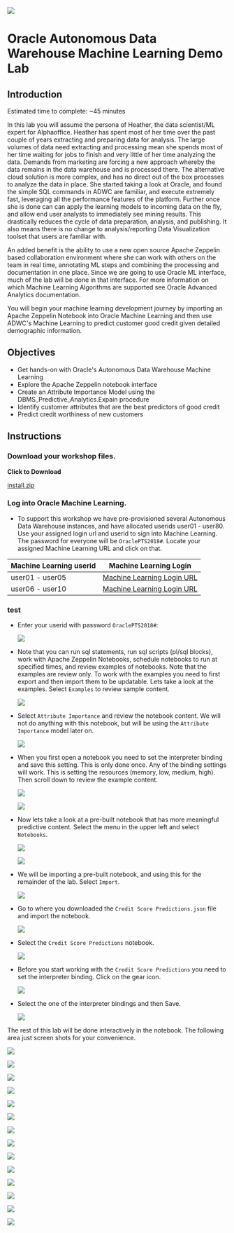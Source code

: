  ![](images/ml/001.png)

# Oracle Autonomous Data Warehouse Machine Learning Demo Lab

## Introduction
Estimated time to complete: ~45 minutes

In this lab you will assume the persona of Heather, the data scientist/ML expert for Alphaoffice. Heather has spent most of her time over the past couple of years extracting and preparing data for analysis. The large volumes of data need extracting and processing mean she spends most of her time waiting for jobs to finish and very little of her time analyzing the data. Demands from marketing are forcing a new approach whereby the data remains in the data warehouse and is processed there. The alternative cloud solution is more complex, and has no direct out of the box processes to analyze the data in place. She started taking a look at Oracle, and found the simple SQL commands in ADWC are familiar, and execute extremely fast, leveraging all the performance features of the platform. Further once she is done can can apply the learning models to incoming data on the fly, and allow end user analysts to immediately see mining results. This drastically reduces the cycle of data preparation, analysis, and publishing. It also means there is no change to analysis/reporting Data Visualization toolset that users are familiar with.

An added benefit is the ability to use a new open source Apache Zeppelin based collaboration environment where she can work with others on the team in real time, annotating ML steps and combining the processing and documentation in one place. Since we are going to use Oracle ML interface, much of the lab will be done in that interface. For more information on which Machine Learning Algorithms are supported see Oracle Advanced Analytics documentation.

You will begin your machine learning development journey by importing an Apache Zeppelin Notebook into Oracle Machine Learning and then use ADWC's Machine Learning to predict customer good credit given detailed demographic information.

## Objectives

- Get hands-on with Oracle's Autonomous Data Warehouse Machine Learning
- Explore the Apache Zeppelin notebook interface
- Create an Attribute Importance Model using the DBMS_Predictive_Analytics.Expain procedure
- Identify customer attributes that are the best predictors of good credit
- Predict credit worthiness of new customers

## Instructions

### Download your workshop files.  

**Click to Download**

[install.zip](https://dgcameron.github.io/adwcml_oow/install.zip)

### Log into Oracle Machine Learning.

- To support this workshop we have pre-provisioned several Autonomous Data Warehouse instances, and have allocated userids user01 - user80.  Use your assigned login url and userid to sign into Machine Learning.  The password for everyone will be `OraclePTS2018#`.  Locate your assigned Machine Learning URL and click on that.

|Machine Learning userid|Machine Learning Login|
|---|---|
|user01 - user05|<a href="https://adb.us-ashburn-1.oraclecloud.com/omlusers/login.html?tenant=OCID1.TENANCY.OC1..AAAAAAAA3FF5N7TZN3BUPBW7D5NHFCNUAGNCA5KN7KW4ODBMZMP5FHH6FWLA&database=ORCL&redirect_uri=https://adb.us-ashburn-1.oraclecloud.com/omlusers/api/oauth2/v1/login" target="_blank">Machine Learning Login URL</a>|
|user06 - user10|<a href="https://adb.us-ashburn-1.oraclecloud.com/omlusers/login.html?tenant=OCID1.TENANCY.OC1..AAAAAAAA3FF5N7TZN3BUPBW7D5NHFCNUAGNCA5KN7KW4ODBMZMP5FHH6FWLA&database=ORCL&redirect_uri=https://adb.us-ashburn-1.oraclecloud.com/omlusers/api/oauth2/v1/login" target="_blank">Machine Learning Login URL</a>|

### test

- Enter your userid with password `OraclePTS2018#`:

  ![](images/ml/002.png)

- Note that you can run sql statements, run sql scripts (pl/sql blocks), work with Apache Zeppelin Notebooks, schedule notebooks to run at specified times, and review examples of notebooks.  Note that the examples are review only.  To work with the examples you need to first export and then import them to be updatable.  Lets take a look at the examples.  Select `Examples` to review sample content.

  ![](images/ml/003.png)

- Select `Attribute Importance` and review the notebook content.  We will not do anything with this notebook, but will be using the `Attribute Importance` model later on.

  ![](images/ml/004.png)

- When you first open a notebook you need to set the interpreter binding and save this setting.  This is only done once.  Any of the binding settings will work.  This is setting the resources (memory, low, medium, high).  Then scroll down to review the example content.

  ![](images/ml/005.png)

  ![](images/ml/005.1.png)

- Now lets take a look at a pre-built notebook that has more meaningful predictive content.  Select the menu in the upper left and select `Notebooks`.

  ![](images/ml/006.png)

  ![](images/ml/007.png)

- We will be importing a pre-built notebook, and using this for the remainder of the lab.  Select `Import`.

  ![](images/ml/008.png)

- Go to where you downloaded the `Credit Score Predictions.json` file and import the notebook.

  ![](images/ml/009.png)

- Select the `Credit Score Predictions` notebook.

  ![](images/ml/010.png)

- Before you start working with the `Credit Score Predictions` you need to set the interpreter binding.  Click on the gear icon.

  ![](images/ml/011.png)

- Select the one of the interpreter bindings and then Save.

  ![](images/ml/012.png)

The rest of this lab will be done interactively in the notebook.  The following area just screen shots for your convenience.

![](images/ml/013.png)

![](images/ml/014.png)

![](images/ml/015.png)

![](images/ml/016.png)

![](images/ml/017.png)

![](images/ml/018.png)

![](images/ml/019.png)

![](images/ml/020.png)

![](images/ml/021.png)

![](images/ml/022.png)

![](images/ml/023.png)

![](images/ml/024.png)

![](images/ml/025.png)

![](images/ml/026.png)